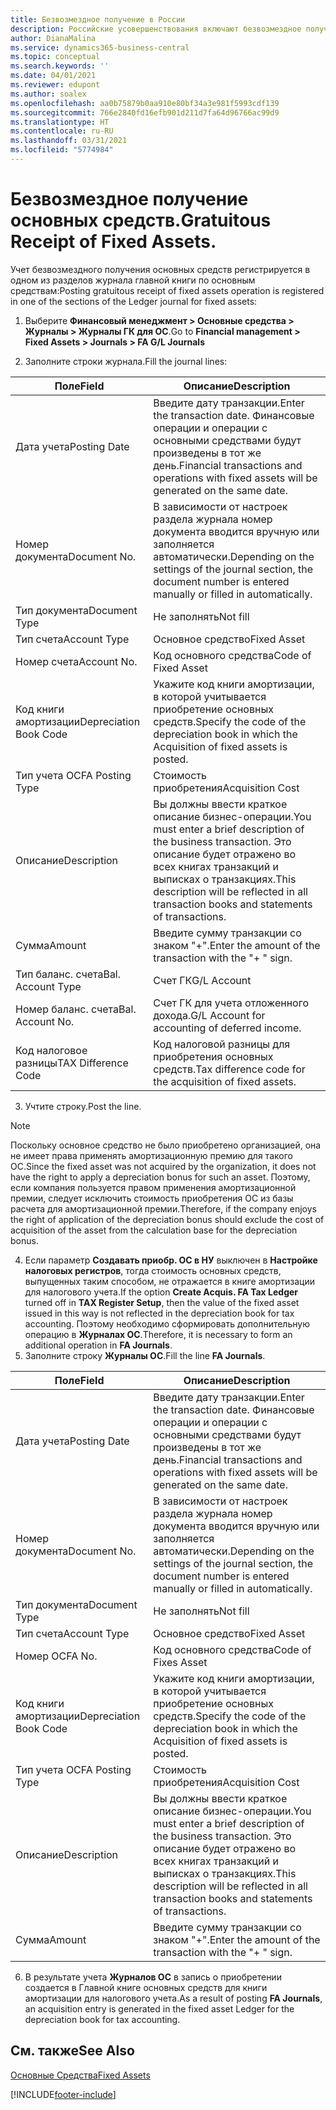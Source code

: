 ```yaml
---
title: Безвозмездное получение в России
description: Российские усовершенствования включают безвозмездное получение основных средств.
author: DianaMalina
ms.service: dynamics365-business-central
ms.topic: conceptual
ms.search.keywords: ''
ms.date: 04/01/2021
ms.reviewer: edupont
ms.author: soalex
ms.openlocfilehash: aa0b75879b0aa910e80bf34a3e981f5993cdf139
ms.sourcegitcommit: 766e2840fd16efb901d211d7fa64d96766ac99d9
ms.translationtype: HT
ms.contentlocale: ru-RU
ms.lasthandoff: 03/31/2021
ms.locfileid: "5774984"
---
```

# <a name="gratuitous-receipt-of-fixed-assets"></a><span data-ttu-id="8b64f-103">Безвозмездное получение основных средств.</span><span class="sxs-lookup"><span data-stu-id="8b64f-103">Gratuitous Receipt of Fixed Assets.</span></span>

<span data-ttu-id="8b64f-104">Учет безвозмездного получения основных средств регистрируется в одном из разделов журнала главной книги по основным средствам:</span><span class="sxs-lookup"><span data-stu-id="8b64f-104">Posting gratuitous receipt of fixed assets operation is registered in one of the sections of the Ledger journal for fixed assets:</span></span>

1. <span data-ttu-id="8b64f-105">Выберите **Финансовый менеджмент > Основные средства > Журналы > Журналы ГК для ОС**.</span><span class="sxs-lookup"><span data-stu-id="8b64f-105">Go to **Financial management > Fixed Assets > Journals > FA G/L Journals**</span></span>

2. <span data-ttu-id="8b64f-106">Заполните строки журнала.</span><span class="sxs-lookup"><span data-stu-id="8b64f-106">Fill the journal lines:</span></span>

| <span data-ttu-id="8b64f-107">Поле</span><span class="sxs-lookup"><span data-stu-id="8b64f-107">Field</span></span>                  | <span data-ttu-id="8b64f-108">Описание</span><span class="sxs-lookup"><span data-stu-id="8b64f-108">Description</span></span>                                                  |
| ---------------------- | ------------------------------------------------------------ |
| <span data-ttu-id="8b64f-109">Дата учета</span><span class="sxs-lookup"><span data-stu-id="8b64f-109">Posting Date</span></span>           | <span data-ttu-id="8b64f-110">Введите дату транзакции.</span><span class="sxs-lookup"><span data-stu-id="8b64f-110">Enter the transaction date.</span></span> <span data-ttu-id="8b64f-111">Финансовые операции и операции с основными средствами будут произведены в тот же день.</span><span class="sxs-lookup"><span data-stu-id="8b64f-111">Financial transactions and operations with fixed assets will be generated on the same date.</span></span> |
| <span data-ttu-id="8b64f-112">Номер документа</span><span class="sxs-lookup"><span data-stu-id="8b64f-112">Document No.</span></span>           | <span data-ttu-id="8b64f-113">В зависимости от настроек раздела журнала номер документа вводится вручную или заполняется автоматически.</span><span class="sxs-lookup"><span data-stu-id="8b64f-113">Depending on the settings of the journal section, the document number is entered manually or filled in automatically.</span></span> |
| <span data-ttu-id="8b64f-114">Тип документа</span><span class="sxs-lookup"><span data-stu-id="8b64f-114">Document Type</span></span>          | <span data-ttu-id="8b64f-115">Не заполнять</span><span class="sxs-lookup"><span data-stu-id="8b64f-115">Not fill</span></span>                                                     |
| <span data-ttu-id="8b64f-116">Тип счета</span><span class="sxs-lookup"><span data-stu-id="8b64f-116">Account Type</span></span>           | <span data-ttu-id="8b64f-117">Основное средство</span><span class="sxs-lookup"><span data-stu-id="8b64f-117">Fixed Asset</span></span>                                                  |
| <span data-ttu-id="8b64f-118">Номер счета</span><span class="sxs-lookup"><span data-stu-id="8b64f-118">Account No.</span></span>            | <span data-ttu-id="8b64f-119">Код основного средства</span><span class="sxs-lookup"><span data-stu-id="8b64f-119">Code of Fixed Asset</span></span>                                          |
| <span data-ttu-id="8b64f-120">Код книги амортизации</span><span class="sxs-lookup"><span data-stu-id="8b64f-120">Depreciation Book Code</span></span> | <span data-ttu-id="8b64f-121">Укажите код книги амортизации, в которой учитывается приобретение основных средств.</span><span class="sxs-lookup"><span data-stu-id="8b64f-121">Specify the code of the depreciation book in which the Acquisition of fixed assets is posted.</span></span> |
| <span data-ttu-id="8b64f-122">Тип учета ОС</span><span class="sxs-lookup"><span data-stu-id="8b64f-122">FA Posting Type</span></span>        | <span data-ttu-id="8b64f-123">Стоимость приобретения</span><span class="sxs-lookup"><span data-stu-id="8b64f-123">Acquisition Cost</span></span>                                             |
| <span data-ttu-id="8b64f-124">Описание</span><span class="sxs-lookup"><span data-stu-id="8b64f-124">Description</span></span>            | <span data-ttu-id="8b64f-125">Вы должны ввести краткое описание бизнес-операции.</span><span class="sxs-lookup"><span data-stu-id="8b64f-125">You must enter a brief description of the business transaction.</span></span> <span data-ttu-id="8b64f-126">Это описание будет отражено во всех книгах транзакций и выписках о транзакциях.</span><span class="sxs-lookup"><span data-stu-id="8b64f-126">This description will be reflected in all transaction books and statements of transactions.</span></span> |
| <span data-ttu-id="8b64f-127">Сумма</span><span class="sxs-lookup"><span data-stu-id="8b64f-127">Amount</span></span>                 | <span data-ttu-id="8b64f-128">Введите сумму транзакции со знаком "+".</span><span class="sxs-lookup"><span data-stu-id="8b64f-128">Enter the amount of the transaction with the "+ " sign.</span></span>      |
| <span data-ttu-id="8b64f-129">Тип баланс. счета</span><span class="sxs-lookup"><span data-stu-id="8b64f-129">Bal. Account Type</span></span>      | <span data-ttu-id="8b64f-130">Счет ГК</span><span class="sxs-lookup"><span data-stu-id="8b64f-130">G/L Account</span></span>                                                  |
| <span data-ttu-id="8b64f-131">Номер баланс. счета</span><span class="sxs-lookup"><span data-stu-id="8b64f-131">Bal. Account No.</span></span>       | <span data-ttu-id="8b64f-132">Счет ГК для учета отложенного дохода.</span><span class="sxs-lookup"><span data-stu-id="8b64f-132">G/L Account for accounting of deferred income.</span></span>               |
| <span data-ttu-id="8b64f-133">Код налоговое разницы</span><span class="sxs-lookup"><span data-stu-id="8b64f-133">TAX Difference Code</span></span>    | <span data-ttu-id="8b64f-134">Код налоговой разницы для приобретения основных средств.</span><span class="sxs-lookup"><span data-stu-id="8b64f-134">Tax difference code for the acquisition of fixed assets.</span></span>     |

3. <span data-ttu-id="8b64f-135">Учтите строку.</span><span class="sxs-lookup"><span data-stu-id="8b64f-135">Post the line.</span></span>

> [!NOTE]
> <span data-ttu-id="8b64f-136">Поскольку основное средство не было приобретено организацией, она не имеет права применять амортизационную премию для такого ОС.</span><span class="sxs-lookup"><span data-stu-id="8b64f-136">Since the fixed asset was not acquired by the organization, it does not have the right to apply a depreciation bonus for such an asset.</span></span> <span data-ttu-id="8b64f-137">Поэтому, если компания пользуется правом применения амортизационной премии, следует исключить стоимость приобретения ОС из базы расчета для амортизационной премии.</span><span class="sxs-lookup"><span data-stu-id="8b64f-137">Therefore, if the company enjoys the right of application of the depreciation bonus should exclude the cost of acquisition of the asset from the calculation base for the depreciation bonus.</span></span>

4. <span data-ttu-id="8b64f-138">Если параметр **Создавать приобр. ОС в НУ** выключен в **Настройке налоговых регистров**, тогда стоимость основных средств, выпущенных таким способом, не отражается в книге амортизации для налогового учета.</span><span class="sxs-lookup"><span data-stu-id="8b64f-138">If the option **Create Acquis. FA Tax Ledger** turned off in **TAX Register Setup**, then the value of the fixed asset issued in this way is not reflected in the depreciation book for tax accounting.</span></span> <span data-ttu-id="8b64f-139">Поэтому необходимо сформировать дополнительную операцию в **Журналах ОС**.</span><span class="sxs-lookup"><span data-stu-id="8b64f-139">Therefore, it is necessary to form an additional operation in **FA Journals**.</span></span>
5. <span data-ttu-id="8b64f-140">Заполните строку **Журналы ОС**.</span><span class="sxs-lookup"><span data-stu-id="8b64f-140">Fill the line **FA Journals**.</span></span>

| <span data-ttu-id="8b64f-141">Поле</span><span class="sxs-lookup"><span data-stu-id="8b64f-141">Field</span></span>                  | <span data-ttu-id="8b64f-142">Описание</span><span class="sxs-lookup"><span data-stu-id="8b64f-142">Description</span></span>                                                  |
| ---------------------- | ------------------------------------------------------------ |
| <span data-ttu-id="8b64f-143">Дата учета</span><span class="sxs-lookup"><span data-stu-id="8b64f-143">Posting Date</span></span>           | <span data-ttu-id="8b64f-144">Введите дату транзакции.</span><span class="sxs-lookup"><span data-stu-id="8b64f-144">Enter the transaction date.</span></span> <span data-ttu-id="8b64f-145">Финансовые операции и операции с основными средствами будут произведены в тот же день.</span><span class="sxs-lookup"><span data-stu-id="8b64f-145">Financial transactions and operations with fixed assets will be generated on the same date.</span></span> |
| <span data-ttu-id="8b64f-146">Номер документа</span><span class="sxs-lookup"><span data-stu-id="8b64f-146">Document No.</span></span>           | <span data-ttu-id="8b64f-147">В зависимости от настроек раздела журнала номер документа вводится вручную или заполняется автоматически.</span><span class="sxs-lookup"><span data-stu-id="8b64f-147">Depending on the settings of the journal section, the document number is entered manually or filled in automatically.</span></span> |
| <span data-ttu-id="8b64f-148">Тип документа</span><span class="sxs-lookup"><span data-stu-id="8b64f-148">Document Type</span></span>          | <span data-ttu-id="8b64f-149">Не заполнять</span><span class="sxs-lookup"><span data-stu-id="8b64f-149">Not fill</span></span>                                                     |
| <span data-ttu-id="8b64f-150">Тип счета</span><span class="sxs-lookup"><span data-stu-id="8b64f-150">Account Type</span></span>           | <span data-ttu-id="8b64f-151">Основное средство</span><span class="sxs-lookup"><span data-stu-id="8b64f-151">Fixed Asset</span></span>                                                  |
| <span data-ttu-id="8b64f-152">Номер ОС</span><span class="sxs-lookup"><span data-stu-id="8b64f-152">FA No.</span></span>                 | <span data-ttu-id="8b64f-153">Код основного средства</span><span class="sxs-lookup"><span data-stu-id="8b64f-153">Code of Fixes Asset</span></span>                                          |
| <span data-ttu-id="8b64f-154">Код книги амортизации</span><span class="sxs-lookup"><span data-stu-id="8b64f-154">Depreciation Book Code</span></span> | <span data-ttu-id="8b64f-155">Укажите код книги амортизации, в которой учитывается приобретение основных средств.</span><span class="sxs-lookup"><span data-stu-id="8b64f-155">Specify the code of the depreciation book in which the Acquisition of fixed assets is posted.</span></span> |
| <span data-ttu-id="8b64f-156">Тип учета ОС</span><span class="sxs-lookup"><span data-stu-id="8b64f-156">FA Posting Type</span></span>        | <span data-ttu-id="8b64f-157">Стоимость приобретения</span><span class="sxs-lookup"><span data-stu-id="8b64f-157">Acquisition Cost</span></span>                                             |
| <span data-ttu-id="8b64f-158">Описание</span><span class="sxs-lookup"><span data-stu-id="8b64f-158">Description</span></span>            | <span data-ttu-id="8b64f-159">Вы должны ввести краткое описание бизнес-операции.</span><span class="sxs-lookup"><span data-stu-id="8b64f-159">You must enter a brief description of the business transaction.</span></span> <span data-ttu-id="8b64f-160">Это описание будет отражено во всех книгах транзакций и выписках о транзакциях.</span><span class="sxs-lookup"><span data-stu-id="8b64f-160">This description will be reflected in all transaction books and statements of transactions.</span></span> |
| <span data-ttu-id="8b64f-161">Сумма</span><span class="sxs-lookup"><span data-stu-id="8b64f-161">Amount</span></span>                 | <span data-ttu-id="8b64f-162">Введите сумму транзакции со знаком "+".</span><span class="sxs-lookup"><span data-stu-id="8b64f-162">Enter the amount of the transaction with the "+ " sign.</span></span>      |

6. <span data-ttu-id="8b64f-163">В результате учета **Журналов ОС** в запись о приобретении создается в Главной книге основных средств для книги амортизации для налогового учета.</span><span class="sxs-lookup"><span data-stu-id="8b64f-163">As a result of posting **FA Journals**, an acquisition entry is generated in the fixed asset Ledger for the depreciation book for tax accounting.</span></span>

## <a name="see-also"></a><span data-ttu-id="8b64f-164">См. также</span><span class="sxs-lookup"><span data-stu-id="8b64f-164">See Also</span></span>

[<span data-ttu-id="8b64f-165">Основные Средства</span><span class="sxs-lookup"><span data-stu-id="8b64f-165">Fixed Assets</span></span>](fixed-assets.md)


[!INCLUDE[footer-include](../../includes/footer-banner.md)]